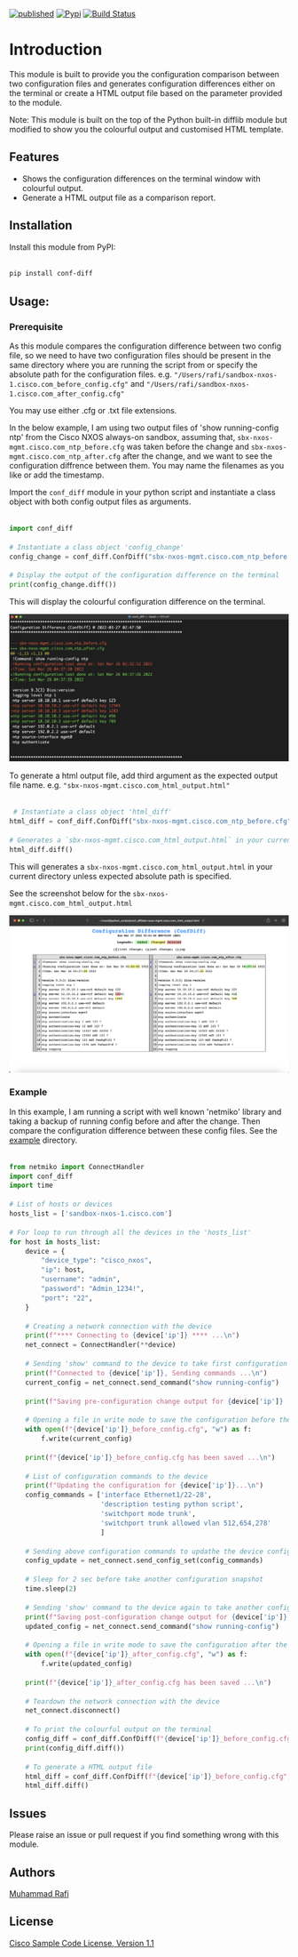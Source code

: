<!--[![license](https://img.shields.io/github/license/abatilo/actions-poetry.svg)](https://github.com/muhammad-rafi/conf_diff/blob/main/LICENSE)-->
[![published](https://static.production.devnetcloud.com/codeexchange/assets/images/devnet-published.svg)](https://developer.cisco.com/codeexchange/github/repo/muhammad-rafi/conf_diff)
[![Pypi](https://img.shields.io/pypi/v/conf_diff.svg)](https://pypi.org/project/conf-diff/) 
[![Build Status](https://github.com/muhammad-rafi/conf_diff/actions/workflows/main.yml/badge.svg)](https://github.com/muhammad-rafi/conf_diff/actions)


# Introduction

This module is built to provide you the configuration comparison between two configuration files and generates configuration differences either on the terminal or create a HTML output file based on the parameter provided to the module.

Note: This module is built on the top of the Python built-in difflib module but modified to show you the colourful output and customised HTML template.

## Features

* Shows the configuration differences on the terminal window with colourful output.
* Generate a HTML output file as a comparison report.

## Installation

Install this module from PyPI:

```sh

pip install conf-diff

```

## Usage:

### Prerequisite
As this module compares the configuration difference between two config file, so we need to have two configuration files should be present in the same directory where you are running the script from or specify the absolute path for the configuration files. e.g. `"/Users/rafi/sandbox-nxos-1.cisco.com_before_config.cfg"` and `"/Users/rafi/sandbox-nxos-1.cisco.com_after_config.cfg"`

You may use either .cfg or .txt file extensions.

In the below example, I am using two output files of 'show running-config ntp' from the Cisco NXOS always-on sandbox, assuming that, `sbx-nxos-mgmt.cisco.com_ntp_before.cfg` was taken before the change and `sbx-nxos-mgmt.cisco.com_ntp_after.cfg` after the change, and we want to see the configuration diffrence between them. You may name the filenames as you like or add the timestamp.

Import the `conf_diff` module in your python script and instantiate a class object with both config output files as arguments.

```python

import conf_diff

# Instantiate a class object 'config_change'
config_change = conf_diff.ConfDiff("sbx-nxos-mgmt.cisco.com_ntp_before.cfg", "sbx-nxos-mgmt.cisco.com_ntp_after.cfg")

# Display the output of the configuration difference on the terminal 
print(config_change.diff())

```

This will display the colourful configuration difference on the terminal. 

![App Screenshot](https://github.com/muhammad-rafi/conf_diff/blob/main/images/cli_output.png)

To generate a html output file, add third argument as the expected output file name. e.g. `"sbx-nxos-mgmt.cisco.com_html_output.html"`

```python

 # Instantiate a class object 'html_diff'
html_diff = conf_diff.ConfDiff("sbx-nxos-mgmt.cisco.com_ntp_before.cfg", "sbx-nxos-mgmt.cisco.com_ntp_after.cfg", "sbx-nxos-mgmt.cisco.com_html_output.html")

# Generates a `sbx-nxos-mgmt.cisco.com_html_output.html` in your current directory unless expected absolute path is specified.
html_diff.diff()

```
This will generates a `sbx-nxos-mgmt.cisco.com_html_output.html` in your current directory unless expected absolute path is specified.

See the screenshot below for the `sbx-nxos-mgmt.cisco.com_html_output.html`

![App Screenshot](https://github.com/muhammad-rafi/conf_diff/blob/main/images/html_output_file.png)

### Example
In this example, I am running a script with well known 'netmiko' library and taking a backup of running config before and after the change. Then compare the configuration difference between these config files. See the [example](https://github.com/muhammad-rafi/conf_diff/tree/main/examples) directory. 


```python

from netmiko import ConnectHandler
import conf_diff
import time

# List of hosts or devices
hosts_list = ['sandbox-nxos-1.cisco.com']

# For loop to run through all the devices in the 'hosts_list'
for host in hosts_list:
    device = {
        "device_type": "cisco_nxos",
        "ip": host,
        "username": "admin",
        "password": "Admin_1234!",
        "port": "22",
    }

    # Creating a network connection with the device
    print(f"**** Connecting to {device['ip']} **** ...\n")
    net_connect = ConnectHandler(**device)

    # Sending 'show' command to the device to take first configuration snapshot before updating the device
    print(f"Connected to {device['ip']}, Sending commands ...\n")
    current_config = net_connect.send_command("show running-config")

    print(f"Saving pre-configuration change output for {device['ip']} ...\n")

    # Opening a file in write mode to save the configuration before the change
    with open(f"{device['ip']}_before_config.cfg", "w") as f:
        f.write(current_config)

    print(f"{device['ip']}_before_config.cfg has been saved ...\n")

    # List of configuration commands to the device
    print(f"Updating the configuration for {device['ip']}...\n")
    config_commands = ['interface Ethernet1/22-28',
                       'description testing python script',
                       'switchport mode trunk',
                       'switchport trunk allowed vlan 512,654,278'
                       ]

    # Sending above configuration commands to updathe the device configuration
    config_update = net_connect.send_config_set(config_commands)

    # Sleep for 2 sec before take another configuration snapshot
    time.sleep(2)

    # Sending 'show' command to the device again to take another configuration snapshot after the change
    print(f"Saving post-configuration change output for {device['ip']} ...\n")
    updated_config = net_connect.send_command("show running-config")

    # Opening a file in write mode to save the configuration after the change
    with open(f"{device['ip']}_after_config.cfg", "w") as f:
        f.write(updated_config)

    print(f"{device['ip']}_after_config.cfg has been saved ...\n")

    # Teardown the network connection with the device
    net_connect.disconnect()

    # To print the colourful output on the terminal
    config_diff = conf_diff.ConfDiff(f"{device['ip']}_before_config.cfg", f"{device['ip']}_after_config.cfg")
    print(config_diff.diff())

    # To generate a HTML output file
    html_diff = conf_diff.ConfDiff(f"{device['ip']}_before_config.cfg", f"{device['ip']}_after_config.cfg", "html_diff_output.html")
    html_diff.diff()

```

## Issues
Please raise an issue or pull request if you find something wrong with this module.

## Authors
[Muhammad Rafi](https://github.com/muhammad-rafi)

## License
[Cisco Sample Code License, Version 1.1](https://developer.cisco.com/site/license/cisco-sample-code-license/)
